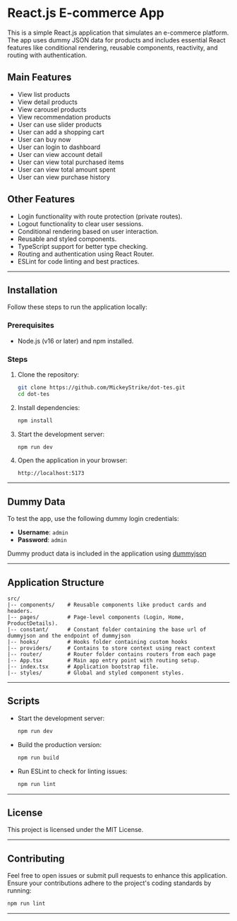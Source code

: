 # React.js E-commerce App

This is a simple React.js application that simulates an e-commerce platform. The app uses dummy JSON data for products and includes essential React features like conditional rendering, reusable components, reactivity, and routing with authentication.

## Main Features

- View list products
- View detail products
- View carousel products
- View recommendation products
- User can use slider products
- User can add a shopping cart
- User can buy now
- User can login to dashboard
- User can view account detail
- User can view total purchased items
- User can view total amount spent
- User can view purchase history

## Other Features

- Login functionality with route protection (private routes).
- Logout functionality to clear user sessions.
- Conditional rendering based on user interaction.
- Reusable and styled components.
- TypeScript support for better type checking.
- Routing and authentication using React Router.
- ESLint for code linting and best practices.

---

## Installation

Follow these steps to run the application locally:

### Prerequisites

- Node.js (v16 or later) and npm installed.

### Steps

1. Clone the repository:
   ```bash
   git clone https://github.com/MickeyStrike/dot-tes.git
   cd dot-tes
   ```

2. Install dependencies:
   ```bash
   npm install
   ```

3. Start the development server:
   ```bash
   npm run dev
   ```

4. Open the application in your browser:
   ```
   http://localhost:5173
   ```

---

## Dummy Data

To test the app, use the following dummy login credentials:

- **Username**: `admin`
- **Password**: `admin`

Dummy product data is included in the application using [dummyjson](https://dummyjson.com)

---

## Application Structure

```
src/
|-- components/    # Reusable components like product cards and headers.
|-- pages/         # Page-level components (Login, Home, ProductDetails).
|-- constant/      # Constant folder containing the base url of dummyjson and the endpoint of dummyjson
|-- hooks/         # Hooks folder containing custom hooks
|-- providers/     # Contains to store context using react context
|-- router/        # Router folder contains routers from each page
|-- App.tsx        # Main app entry point with routing setup.
|-- index.tsx      # Application bootstrap file.
|-- styles/        # Global and styled component styles.
```

---

## Scripts

- Start the development server:
  ```bash
  npm run dev
  ```

- Build the production version:
  ```bash
  npm run build
  ```

- Run ESLint to check for linting issues:
  ```bash
  npm run lint
  ```

---

## License

This project is licensed under the MIT License.

---

## Contributing

Feel free to open issues or submit pull requests to enhance this application. Ensure your contributions adhere to the project's coding standards by running:

```bash
npm run lint
```

---

